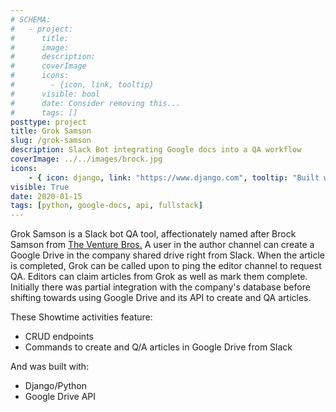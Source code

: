 ```yaml
---
# SCHEMA:
#   - project:
#      title:
#      image:
#      description:
#      coverImage
#      icons:
#        - {icon, link, tooltip}
#      visible: bool
#      date: Consider removing this...
#      tags: []
posttype: project
title: Grok Samson
slug: /grok-samson
description: Slack Bot integrating Google docs into a QA workflow
coverImage: ../../images/brock.jpg
icons:
    - { icon: django, link: "https://www.django.com", tooltip: "Built with Django" }
visible: True
date: 2020-01-15
tags: [python, google-docs, api, fullstack]
---
```

    
Grok Samson is a Slack bot QA tool, affectionately named after Brock Samson from [The Venture Bros.](https://en.wikipedia.org/wiki/The_Venture_Bros.) A user in the author channel can create a Google Drive in the company shared drive right from Slack. When the article is completed, Grok can be called upon to ping the editor channel to request QA. Editors can claim articles from Grok as well as mark them complete. Initially there was partial integration with the company's database before shifting towards using Google Drive and its API to create and QA articles.

These Showtime activities feature:

* CRUD endpoints
* Commands to create and Q/A articles in Google Drive from Slack

And was built with:

* Django/Python
* Google Drive API
